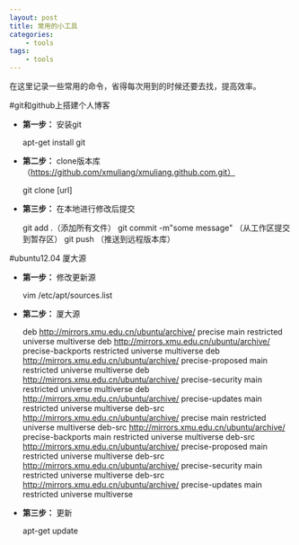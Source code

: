 ```yaml
--- 
layout: post
title: 常用的小工具
categories:
    - tools
tags:
    - tools
---
```


在这里记录一些常用的命令，省得每次用到的时候还要去找，提高效率。

#git和github上搭建个人博客

- **第一步：** 安装git 
	
	apt-get install git

- **第二步：** clone版本库（https://github.com/xmuliang/xmuliang.github.com.git）

	git clone [url]

- **第三步：** 在本地进行修改后提交
	
	git add .（添加所有文件）
	git commit -m"some message" （从工作区提交到暂存区）
	git push （推送到远程版本库）

#ubuntu12.04 厦大源

- **第一步：** 修改更新源

	vim /etc/apt/sources.list

- **第二步：** 厦大源

	deb http://mirrors.xmu.edu.cn/ubuntu/archive/ precise main restricted universe multiverse
	deb http://mirrors.xmu.edu.cn/ubuntu/archive/ precise-backports restricted universe multiverse
	deb http://mirrors.xmu.edu.cn/ubuntu/archive/ precise-proposed main restricted universe multiverse
	deb http://mirrors.xmu.edu.cn/ubuntu/archive/ precise-security main restricted universe multiverse
	deb http://mirrors.xmu.edu.cn/ubuntu/archive/ precise-updates main restricted universe multiverse
	deb-src http://mirrors.xmu.edu.cn/ubuntu/archive/ precise main restricted universe multiverse
	deb-src http://mirrors.xmu.edu.cn/ubuntu/archive/ precise-backports main restricted universe multiverse
	deb-src http://mirrors.xmu.edu.cn/ubuntu/archive/ precise-proposed main restricted universe multiverse
	deb-src http://mirrors.xmu.edu.cn/ubuntu/archive/ precise-security main restricted universe multiverse
	deb-src http://mirrors.xmu.edu.cn/ubuntu/archive/ precise-updates main restricted universe multiverse

- **第三步：** 更新
	
	apt-get update
















































